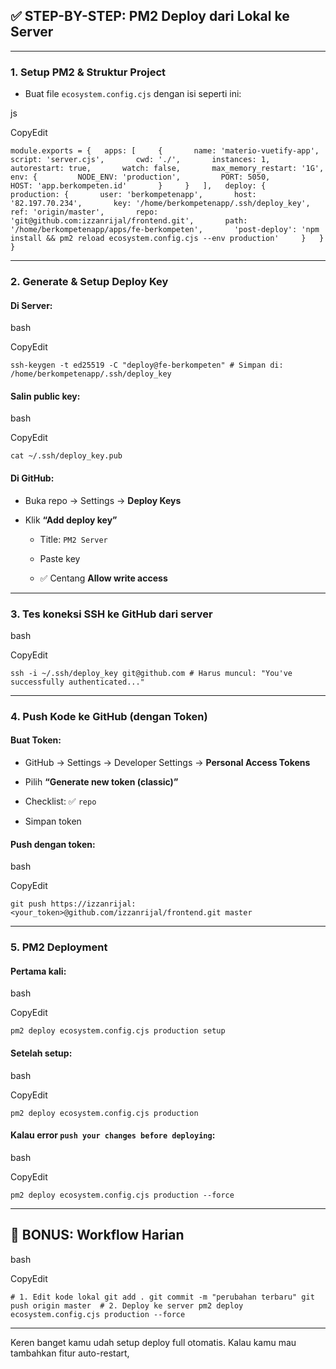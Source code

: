 ## ✅ STEP-BY-STEP: **PM2 Deploy dari Lokal ke Server**

---

### **1. Setup PM2 & Struktur Project**

- Buat file `ecosystem.config.cjs` dengan isi seperti ini:
    

js

CopyEdit

`module.exports = {   apps: [     {       name: 'materio-vuetify-app',       script: 'server.cjs',       cwd: './',       instances: 1,       autorestart: true,       watch: false,       max_memory_restart: '1G',       env: {         NODE_ENV: 'production',         PORT: 5050,         HOST: 'app.berkompeten.id'       }     }   ],   deploy: {     production: {       user: 'berkompetenapp',       host: '82.197.70.234',       key: '/home/berkompetenapp/.ssh/deploy_key',       ref: 'origin/master',       repo: 'git@github.com:izzanrijal/frontend.git',       path: '/home/berkompetenapp/apps/fe-berkompeten',       'post-deploy': 'npm install && pm2 reload ecosystem.config.cjs --env production'     }   } }`

---

### **2. Generate & Setup Deploy Key**

#### Di Server:

bash

CopyEdit

`ssh-keygen -t ed25519 -C "deploy@fe-berkompeten" # Simpan di: /home/berkompetenapp/.ssh/deploy_key`

#### Salin public key:

bash

CopyEdit

`cat ~/.ssh/deploy_key.pub`

#### Di GitHub:

- Buka repo → Settings → **Deploy Keys**
    
- Klik **“Add deploy key”**
    
    - Title: `PM2 Server`
        
    - Paste key
        
    - ✅ Centang **Allow write access**
        

---

### **3. Tes koneksi SSH ke GitHub dari server**

bash

CopyEdit

`ssh -i ~/.ssh/deploy_key git@github.com # Harus muncul: "You've successfully authenticated..."`

---

### **4. Push Kode ke GitHub (dengan Token)**

#### Buat Token:

- GitHub → Settings → Developer Settings → **Personal Access Tokens**
    
- Pilih **“Generate new token (classic)”**
    
- Checklist: ✅ `repo`
    
- Simpan token
    

#### Push dengan token:

bash

CopyEdit

`git push https://izzanrijal:<your_token>@github.com/izzanrijal/frontend.git master`

---

### **5. PM2 Deployment**

#### Pertama kali:

bash

CopyEdit

`pm2 deploy ecosystem.config.cjs production setup`

#### Setelah setup:

bash

CopyEdit

`pm2 deploy ecosystem.config.cjs production`

#### Kalau error `push your changes before deploying`:

bash

CopyEdit

`pm2 deploy ecosystem.config.cjs production --force`

---

## 🚀 BONUS: Workflow Harian

bash

CopyEdit

`# 1. Edit kode lokal git add . git commit -m "perubahan terbaru" git push origin master  # 2. Deploy ke server pm2 deploy ecosystem.config.cjs production --force`

---

Keren banget kamu udah setup deploy full otomatis. Kalau kamu mau tambahkan fitur auto-restart,
